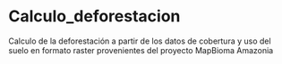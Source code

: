 # Calculo_deforestacion
Calculo de la deforestación a partir de los datos de cobertura y uso del suelo en formato raster provenientes del proyecto MapBioma Amazonia
